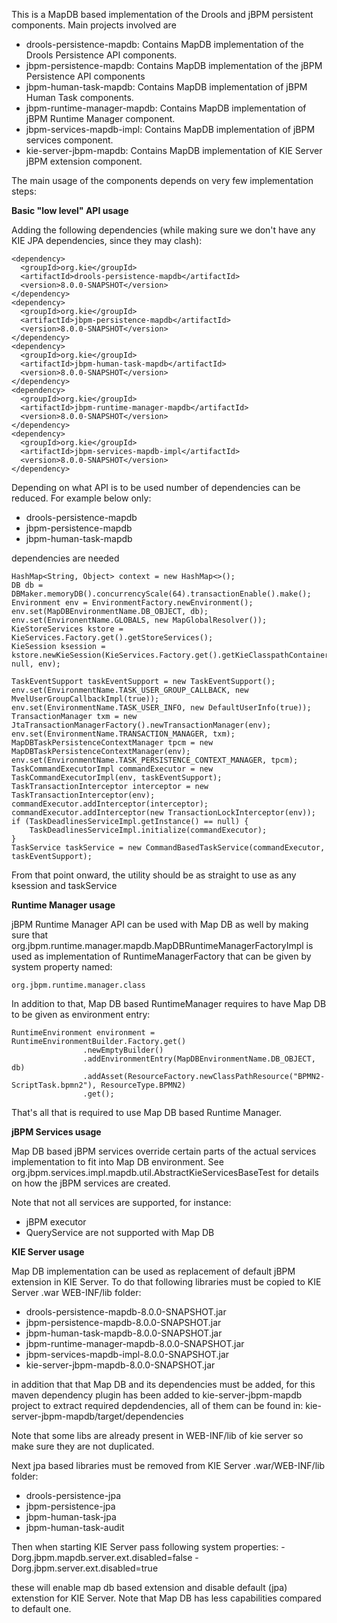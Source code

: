 This is a MapDB based implementation of the Drools and jBPM persistent components. Main projects involved are

* drools-persistence-mapdb: Contains MapDB implementation of the Drools Persistence API components.
* jbpm-persistence-mapdb: Contains MapDB implementation of the jBPM Persistence API components
* jbpm-human-task-mapdb: Contains MapDB implementation of jBPM Human Task components.
* jbpm-runtime-manager-mapdb: Contains MapDB implementation of jBPM Runtime Manager component.
* jbpm-services-mapdb-impl: Contains MapDB implementation of jBPM services component.
* kie-server-jbpm-mapdb: Contains MapDB implementation of KIE Server jBPM extension component.

The main usage of the components depends on very few implementation steps:

__Basic "low level" API usage__

Adding the following dependencies (while making sure we don't have any KIE JPA dependencies, since they may clash):

```
<dependency>
  <groupId>org.kie</groupId>
  <artifactId>drools-persistence-mapdb</artifactId>
  <version>8.0.0-SNAPSHOT</version>
</dependency>
<dependency>
  <groupId>org.kie</groupId>
  <artifactId>jbpm-persistence-mapdb</artifactId>
  <version>8.0.0-SNAPSHOT</version>
</dependency>
<dependency>
  <groupId>org.kie</groupId>
  <artifactId>jbpm-human-task-mapdb</artifactId>
  <version>8.0.0-SNAPSHOT</version>
</dependency>
<dependency>
  <groupId>org.kie</groupId>
  <artifactId>jbpm-runtime-manager-mapdb</artifactId>
  <version>8.0.0-SNAPSHOT</version>
</dependency>
<dependency>
  <groupId>org.kie</groupId>
  <artifactId>jbpm-services-mapdb-impl</artifactId>
  <version>8.0.0-SNAPSHOT</version>
</dependency>
```
Depending on what API is to be used number of dependencies can be reduced. For example below only:

* drools-persistence-mapdb
* jbpm-persistence-mapdb
* jbpm-human-task-mapdb

dependencies are needed

```
HashMap<String, Object> context = new HashMap<>();
DB db = DBMaker.memoryDB().concurrencyScale(64).transactionEnable().make();
Environment env = EnvironmentFactory.newEnvironment();
env.set(MapDBEnvironmentName.DB_OBJECT, db);
env.set(EnvironentName.GLOBALS, new MapGlobalResolver());
KieStoreServices kstore = KieServices.Factory.get().getStoreServices();
KieSession ksession = kstore.newKieSession(KieServices.Factory.get().getKieClasspathContainer().getKieBase(), null, env);

TaskEventSupport taskEventSupport = new TaskEventSupport();
env.set(EnvironmentName.TASK_USER_GROUP_CALLBACK, new MvelUserGroupCallbackImpl(true));
env.set(EnvironmentName.TASK_USER_INFO, new DefaultUserInfo(true));
TransactionManager txm = new JtaTransactionManagerFactory().newTransactionManager(env);
env.set(EnvironmentName.TRANSACTION_MANAGER, txm);
MapDBTaskPersistenceContextManager tpcm = new MapDBTaskPersistenceContextManager(env);
env.set(EnvironmentName.TASK_PERSISTENCE_CONTEXT_MANAGER, tpcm);
TaskCommandExecutorImpl commandExecutor = new TaskCommandExecutorImpl(env, taskEventSupport);
TaskTransactionInterceptor interceptor = new TaskTransactionInterceptor(env);
commandExecutor.addInterceptor(interceptor);
commandExecutor.addInterceptor(new TransactionLockInterceptor(env));
if (TaskDeadlinesServiceImpl.getInstance() == null) {
    TaskDeadlinesServiceImpl.initialize(commandExecutor);
}
TaskService taskService = new CommandBasedTaskService(commandExecutor, taskEventSupport);
```

From that point onward, the utility should be as straight to use as any ksession and taskService  


__Runtime Manager usage__

jBPM Runtime Manager API can be used with Map DB as well by making sure that org.jbpm.runtime.manager.mapdb.MapDBRuntimeManagerFactoryImpl is used as implementation of RuntimeManagerFactory that can be given by system property named:
```
org.jbpm.runtime.manager.class
```
In addition to that, Map DB based RuntimeManager requires to have Map DB to be given as environment entry:

```
RuntimeEnvironment environment = RuntimeEnvironmentBuilder.Factory.get()
                .newEmptyBuilder()
                .addEnvironmentEntry(MapDBEnvironmentName.DB_OBJECT, db)
                .addAsset(ResourceFactory.newClassPathResource("BPMN2-ScriptTask.bpmn2"), ResourceType.BPMN2)
                .get();
```

That's all that is required to use Map DB based Runtime Manager.                


__jBPM Services usage__

Map DB based jBPM services override certain parts of the actual services implementation to fit into Map DB environment. See org.jbpm.services.impl.mapdb.util.AbstractKieServicesBaseTest for details on how the jBPM services are created.

Note that not all services are supported, for instance:
* jBPM executor
* QueryService
are not supported with Map DB


__KIE Server usage__

Map DB implementation can be used as replacement of default jBPM extension in KIE Server. To do that following libraries must be copied to KIE Server .war WEB-INF/lib folder:
* drools-persistence-mapdb-8.0.0-SNAPSHOT.jar
* jbpm-persistence-mapdb-8.0.0-SNAPSHOT.jar
* jbpm-human-task-mapdb-8.0.0-SNAPSHOT.jar
* jbpm-runtime-manager-mapdb-8.0.0-SNAPSHOT.jar
* jbpm-services-mapdb-impl-8.0.0-SNAPSHOT.jar
* kie-server-jbpm-mapdb-8.0.0-SNAPSHOT.jar

in addition that that Map DB and its dependencies must be added, for this maven dependency plugin has been added to kie-server-jbpm-mapdb project to extract required depdendencies, all of them can be found in:
kie-server-jbpm-mapdb/target/dependencies

Note that some libs are already present in WEB-INF/lib of kie server so make sure they are not duplicated.

Next jpa based libraries must be removed from KIE Server .war/WEB-INF/lib folder:
* drools-persistence-jpa
* jbpm-persistence-jpa
* jbpm-human-task-jpa
* jbpm-human-task-audit

Then when starting KIE Server pass following system properties:
-Dorg.jbpm.mapdb.server.ext.disabled=false -Dorg.jbpm.server.ext.disabled=true

these will enable map db based extension and disable default (jpa) extenstion for KIE Server. Note that Map DB has less capabilities compared to default one.

